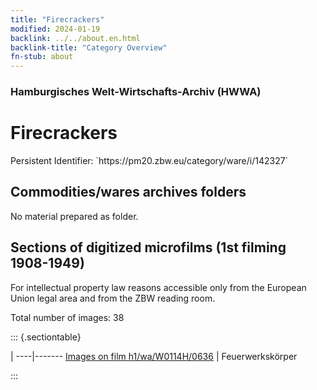 ```yaml
---
title: "Firecrackers"
modified: 2024-01-19
backlink: ../../about.en.html
backlink-title: "Category Overview"
fn-stub: about
---
```


### Hamburgisches Welt-Wirtschafts-Archiv (HWWA)

# Firecrackers

<div class="hint">Persistent Identifier: `https://pm20.zbw.eu/category/ware/i/142327`</div>







## Commodities/wares archives folders





No material prepared as folder.



<a id="filmsections" />

## Sections of digitized microfilms (1st filming 1908-1949)

<p>For intellectual property law reasons accessible only from the European Union legal area and from the ZBW reading room.</p>



<p>Total number of images: 38</p>




::: {.sectiontable}

 | 
----|-------
<a class="btn" href="https://pm20.zbw.eu/film/h1/wa/W0114H/0636" rel="nofollow">Images on film h1/wa/W0114H/0636</a> | Feuerwerkskörper


:::
















